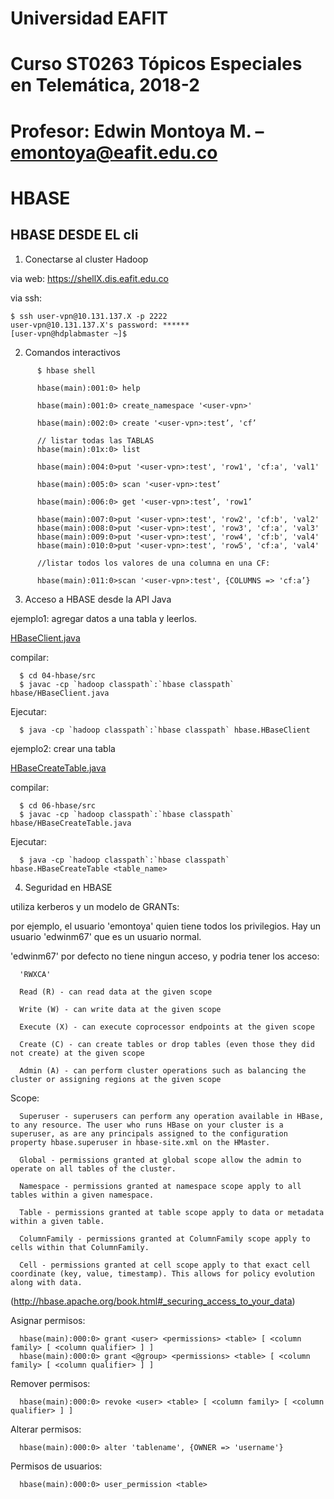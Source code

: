 # Universidad EAFIT
# Curso ST0263 Tópicos Especiales en Telemática, 2018-2
# Profesor: Edwin Montoya M. – emontoya@eafit.edu.co

# HBASE

## HBASE DESDE EL cli

1. Conectarse al cluster Hadoop 


via web: https://shellX.dis.eafit.edu.co

via ssh:

```
$ ssh user-vpn@10.131.137.X -p 2222
user-vpn@10.131.137.X's password: ******
[user-vpn@hdplabmaster ~]$
```

2. Comandos interactivos

```
      $ hbase shell

      hbase(main):001:0> help

      hbase(main):001:0> create_namespace '<user-vpn>'

      hbase(main):002:0> create '<user-vpn>:test’, 'cf’

      // listar todas las TABLAS
      hbase(main):01x:0> list

      hbase(main):004:0>put '<user-vpn>:test', 'row1', 'cf:a', 'val1'

      hbase(main):005:0> scan '<user-vpn>:test’

      hbase(main):006:0> get '<user-vpn>:test’, 'row1’

      hbase(main):007:0>put '<user-vpn>:test', 'row2', 'cf:b', 'val2'
      hbase(main):008:0>put '<user-vpn>:test', 'row3', 'cf:a', 'val3'
      hbase(main):009:0>put '<user-vpn>:test', 'row4', 'cf:b', 'val4'
      hbase(main):010:0>put '<user-vpn>:test', 'row5', 'cf:a', 'val4'

      //listar todos los valores de una columna en una CF:

      hbase(main):011:0>scan '<user-vpn>:test', {COLUMNS => 'cf:a’}
```
3. Acceso a HBASE desde la API Java

ejemplo1: agregar datos a una tabla y leerlos.

[HBaseClient.java](src/hbase/HBaseClient.java)

compilar:

      $ cd 04-hbase/src
      $ javac -cp `hadoop classpath`:`hbase classpath` hbase/HBaseClient.java

Ejecutar:

      $ java -cp `hadoop classpath`:`hbase classpath` hbase.HBaseClient      

ejemplo2: crear una tabla

[HBaseCreateTable.java](src/hbase/HBaseCreateTable.java)

compilar:

      $ cd 06-hbase/src
      $ javac -cp `hadoop classpath`:`hbase classpath` hbase/HBaseCreateTable.java

Ejecutar:

      $ java -cp `hadoop classpath`:`hbase classpath` hbase.HBaseCreateTable <table_name>

4. Seguridad en HBASE

utiliza kerberos y un modelo de GRANTs:

por ejemplo, el usuario 'emontoya' quien tiene todos los privilegios. Hay un usuario 'edwinm67' que es un usuario normal.

'edwinm67' por defecto no tiene ningun acceso, y podria tener los acceso:

      'RWXCA'

      Read (R) - can read data at the given scope

      Write (W) - can write data at the given scope

      Execute (X) - can execute coprocessor endpoints at the given scope

      Create (C) - can create tables or drop tables (even those they did not create) at the given scope

      Admin (A) - can perform cluster operations such as balancing the cluster or assigning regions at the given scope

Scope:

      Superuser - superusers can perform any operation available in HBase, to any resource. The user who runs HBase on your cluster is a superuser, as are any principals assigned to the configuration property hbase.superuser in hbase-site.xml on the HMaster.

      Global - permissions granted at global scope allow the admin to operate on all tables of the cluster.

      Namespace - permissions granted at namespace scope apply to all tables within a given namespace.

      Table - permissions granted at table scope apply to data or metadata within a given table.

      ColumnFamily - permissions granted at ColumnFamily scope apply to cells within that ColumnFamily.

      Cell - permissions granted at cell scope apply to that exact cell coordinate (key, value, timestamp). This allows for policy evolution along with data.

(http://hbase.apache.org/book.html#_securing_access_to_your_data)

Asignar permisos:

      hbase(main):000:0> grant <user> <permissions> <table> [ <column family> [ <column qualifier> ] ]
      hbase(main):000:0> grant <@group> <permissions> <table> [ <column family> [ <column qualifier> ] ]

Remover permisos:

      hbase(main):000:0> revoke <user> <table> [ <column family> [ <column qualifier> ] ]

Alterar permisos:

      hbase(main):000:0> alter 'tablename', {OWNER => 'username'}

Permisos de usuarios:

      hbase(main):000:0> user_permission <table>
